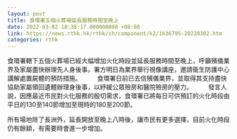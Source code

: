 ```yaml
---
layout: post
title: 食環署五個火葬場延長服務時間至晚上
date: 2022-03-02 18:38:17.000000000 +08:00
link: https://news.rthk.hk/rthk/ch/component/k2/1636795-20220302.htm
categories: rthk
---
```


食環署轄下五個火葬場已經大幅增加火化時段並延長服務時間至晚上，呼籲殯儀業界及家屬盡快辦理先人身後事。署方明日為業界舉行視像講座，邀請衞生防護中心講解處置屍體的預防措施。
　　 
食環署日前已去信殯儀業界，並取得其支持盡快協助家屬領回遺體辦理身後事，以紓緩公眾殮房和醫院殮房的壓力。
　　 
發言人說，因應最近市民對火化服務的殷切需求，食環署已將每日可供預訂的火化時段由平日的130至140節增加至現時的180至200節。

所有場地除了長洲外，延長開放至晚上八時後，讓市民有更多選擇，目前火化時段仍有餘額，有需要時會進一步增加。
